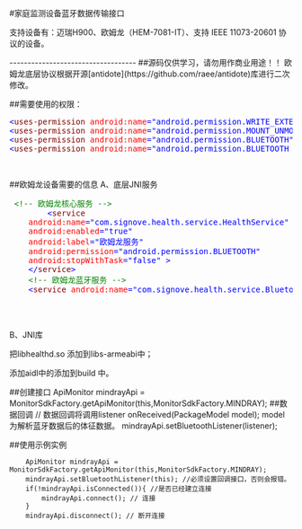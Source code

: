#家庭监测设备蓝牙数据传输接口

<p>支持设备有：迈瑞H900、欧姆龙（HEM-7081-IT）、支持 IEEE 11073-20601 协议的设备。</p>
-----------------------------------
##源码仅供学习，请勿用作商业用途！！
欧姆龙底层协议根据开源[antidote](https://github.com/raee/antidote)库进行二次修改。

##需要使用的权限：
<div class="cnblogs_code">
<pre><span style="color: #0000ff;">&lt;</span><span style="color: #800000;">uses-permission </span><span style="color: #ff0000;">android:name</span><span style="color: #0000ff;">="android.permission.WRITE_EXTERNAL_STORAGE"</span> <span style="color: #0000ff;">/&gt;</span>
<span style="color: #0000ff;">&lt;</span><span style="color: #800000;">uses-permission </span><span style="color: #ff0000;">android:name</span><span style="color: #0000ff;">="android.permission.MOUNT_UNMOUNT_FILESYSTEMS"</span> <span style="color: #0000ff;">/&gt;</span>
<span style="color: #0000ff;">&lt;</span><span style="color: #800000;">uses-permission </span><span style="color: #ff0000;">android:name</span><span style="color: #0000ff;">="android.permission.BLUETOOTH"</span> <span style="color: #0000ff;">/&gt;</span>
<span style="color: #0000ff;">&lt;</span><span style="color: #800000;">uses-permission </span><span style="color: #ff0000;">android:name</span><span style="color: #0000ff;">="android.permission.BLUETOOTH_ADMIN"</span> <span style="color: #0000ff;">/&gt;</span></pre>
</div>
<p>&nbsp;</p>

##欧姆龙设备需要的信息
A、底层JNI服务
<div class="cnblogs_code">
	<pre> <span style="color: #008000;">&lt;!--</span><span style="color: #008000;"> 欧姆龙核心服务 </span><span style="color: #008000;">--&gt;</span>
		<span style="color: #0000ff;">&lt;</span><span style="color: #800000;">service
	</span><span style="color: #ff0000;">android:name</span><span style="color: #0000ff;">="com.signove.health.service.HealthService"</span><span style="color: #ff0000;">
	android:enabled</span><span style="color: #0000ff;">="true"</span><span style="color: #ff0000;">
	android:label</span><span style="color: #0000ff;">="欧姆龙服务"</span><span style="color: #ff0000;">
	android:permission</span><span style="color: #0000ff;">="android.permission.BLUETOOTH"</span><span style="color: #ff0000;">
	android:stopWithTask</span><span style="color: #0000ff;">="false"</span> <span style="color: #0000ff;">&gt;</span>
	<span style="color: #0000ff;">&lt;/</span><span style="color: #800000;">service</span><span style="color: #0000ff;">&gt;</span>
	<span style="color: #008000;">&lt;!--</span><span style="color: #008000;"> 欧姆龙蓝牙服务 </span><span style="color: #008000;">--&gt;</span>
	<span style="color: #0000ff;">&lt;</span><span style="color: #800000;">service </span><span style="color: #ff0000;">android:name</span><span style="color: #0000ff;">="com.signove.health.service.BluetoothHDPService"</span> <span style="color: #0000ff;">/&gt;</span></pre>
</div>
<p>&nbsp;</p>
<br>
B、JNI库<br>
 <p>把libhealthd.so 添加到libs-armeabi中；</p>
 <p>添加aidl中的添加到build 中。</p>

##创建接口
		ApiMonitor mindrayApi = MonitorSdkFactory.getApiMonitor(this,MonitorSdkFactory.MINDRAY);
##数据回调
		// 数据回调将调用listener onReceived(PackageModel model); model为解析蓝牙数据后的体征数据。
		mindrayApi.setBluetoothListener(listener); 

##使用示例实例

		ApiMonitor mindrayApi = MonitorSdkFactory.getApiMonitor(this,MonitorSdkFactory.MINDRAY);
		mindrayApi.setBluetoothListener(this); //必须设置回调接口，否则会报错。
		if(!mindrayApi.isConnected()){ //是否已经建立连接
			mindrayApi.connect(); // 连接
		}
		mindrayApi.disconnect(); // 断开连接

